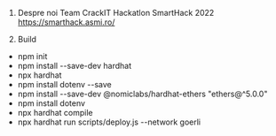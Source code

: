 1. Despre noi
Team CrackIT
Hackatlon SmartHack 2022 https://smarthack.asmi.ro/

2. Build
 - npm init
 - npm install --save-dev hardhat
 - npx hardhat
 - npm install dotenv --save
 - npm install --save-dev @nomiclabs/hardhat-ethers "ethers@^5.0.0"
 - npm install dotenv
 - npx hardhat compile
 - npx hardhat run scripts/deploy.js --network goerli




